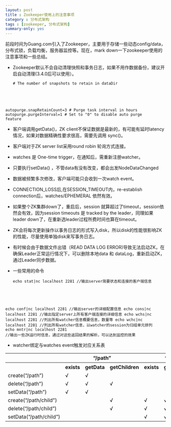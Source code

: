 ```yaml
---
layout: post
title : Zookeeper使用上的注意事项 
category : 分布式架构
tags : [zookeeper, 分布式架构]
summary-only: yes
---
```


前段时间为Guang.com引入了Zookeeper，主要用于存储一些动态config/data，分布式锁，负载均衡，服务器监控等。现在，mark down一下zookeeper使用的注意事项和一些总结。

- Zookeeper默认不会自动清理快照和事务日志，如果不用作数据备份，建议开启自动清理(3.4.0后可以使用）。
	<pre><code># The number of snapshots to retain in dataDir 
autopurge.snapRetainCount=3 # Purge task interval in hours
autopurge.purgeInterval=1 # Set to "0" to disable auto purge feature</code></pre>
	

- 客户端调用getData()，ZK client不保证数据是最新的，有可能有延时latency情况，如果对数据精确性要求很高，需要先调用 sync()。

- 客户端对于ZK server list采用round robin 轮询方式连接。

- watches 是 One-time trigger，在通知后，需重新注册watcher。

- 只要执行setData() ，不管data有没有改变，都会出发NodeDataChanged

- 数据被频繁多次修改，客户端可能只会收到一次watch event。

- CONNECTION_LOSS后,在SESSION_TIMEOUT内，re-establish connection后，watches/EPHEMERAL 依然有效。

- 如果整个ZK集群down了，重启后，session 就算超过了timeout，session依然会有效，因为session timeouts 是 tracked by the leader，同理如果leader down了，在重新选leader过程所费时间也算在timeout。

- ZK会将每次更新操作以事务日志的形式写入disk，所以disk的性能很影响ZK的性能，尽量使用单独disk来写事务日志。

- 有时候会由于数据文件出错（READ DATA LOG ERROR)导致无法启动ZK，在确保Leader正常运行情况下，可以删除本地data 和 dataLog，重新启动ZK，通过Leader同步数据。

- 一些常用的命令
	<pre><code>echo stat|nc localhost 2281 //输出server简要状态和连接的客户端信息
echo conf|nc localhost 2281 //输出server的详细配置信息
echo cons|nc localhost 2281	//输出指定server上所有客户端连接的详细信息
echo wchs|nc localhost 2281	//列出所有watcher信息概要信息，数量等
echo wchc|nc localhost 2281	//列出所有watcher信息，以watcher的session为归组单元排列
echo mntr|nc localhost 2281	//输出一些ZK运行时信息，通过对这些返回结果的解析，可以达到监控的效果</code></pre>
	

- watcher绑定与watches event触发对应关系表

<table border="0" cellspacing="0" cellpadding="0" width="674">
<tbody>
<tr>
<th width="200"></th>
<th colspan="3" width="235">“/path”</th>
<th colspan="3" width="238">“/path/child”</th>
</tr>
<tr>
<th width="200"></th>
<th width="62">exists</th>
<th width="70">getData</th>
<th width="102">getChildren</th>
<th width="66">exists</th>
<th width="70">getData</th>
<th width="102">getChildren</th>
</tr>
<tr>
<td width="200">create(“/path”)</td>
<td width="62">√</td>
<td width="70">√</td>
<td width="102"> </td>
<td width="66"> </td>
<td width="70"> </td>
<td width="102"> </td>
</tr>
<tr>
<td width="200">delete(“/path”)</td>
<td width="62">√</td>
<td width="70">√</td>
<td width="102">√</td>
<td width="66"> </td>
<td width="70"> </td>
<td width="102"> </td>
</tr>
<tr>
<td width="200">setData(“/path”)</td>
<td width="62">√</td>
<td width="70">√</td>
<td width="102"> </td>
<td width="66"> </td>
<td width="70"> </td>
<td width="102"> </td>
</tr>
<tr>
<td width="200">create(“/path/child”)</td>
<td width="62"> </td>
<td width="70"> </td>
<td width="102">√</td>
<td width="66">√</td>
<td width="70">√</td>
<td width="102"> </td>
</tr>
<tr>
<td width="200">delete(“/path/child”)</td>
<td width="62"> </td>
<td width="70"> </td>
<td width="102">√</td>
<td width="66">√</td>
<td width="70">√</td>
<td width="102">√</td>
</tr>
<tr>
<td width="200">setData(“/path/child”)</td>
<td width="62"> </td>
<td width="70"> </td>
<td width="102"> </td>
<td width="66">√</td>
<td width="70">√</td>
<td width="102"> </td>
</tr>
</tbody>
</table>



